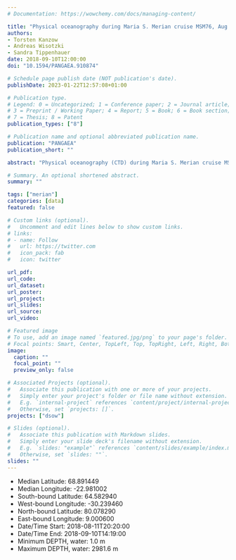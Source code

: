 ```yaml
---
# Documentation: https://wowchemy.com/docs/managing-content/

title: "Physical oceanography during Maria S. Merian cruise MSM76, Aug - Sep 2018."
authors: 
- Torsten Kanzow
- Andreas Wisotzki
- Sandra Tippenhauer
date: 2018-09-10T12:00:00
doi: "10.1594/PANGAEA.910874"

# Schedule page publish date (NOT publication's date).
publishDate: 2023-01-22T12:57:08+01:00

# Publication type.
# Legend: 0 = Uncategorized; 1 = Conference paper; 2 = Journal article;
# 3 = Preprint / Working Paper; 4 = Report; 5 = Book; 6 = Book section;
# 7 = Thesis; 8 = Patent
publication_types: ["8"]

# Publication name and optional abbreviated publication name.
publication: "PANGAEA"
publication_short: ""

abstract: "Physical oceanography (CTD) during Maria S. Merian cruise MSM76, 11 Aug 2018 - 10 Sep 2018."

# Summary. An optional shortened abstract.
summary: ""

tags: ["merian"]
categories: [data]
featured: false

# Custom links (optional).
#   Uncomment and edit lines below to show custom links.
# links:
# - name: Follow
#   url: https://twitter.com
#   icon_pack: fab
#   icon: twitter

url_pdf:
url_code:
url_dataset: 
url_poster:
url_project:
url_slides:
url_source:
url_video:

# Featured image
# To use, add an image named `featured.jpg/png` to your page's folder. 
# Focal points: Smart, Center, TopLeft, Top, TopRight, Left, Right, BottomLeft, Bottom, BottomRight.
image:
  caption: ""
  focal_point: ""
  preview_only: false

# Associated Projects (optional).
#   Associate this publication with one or more of your projects.
#   Simply enter your project's folder or file name without extension.
#   E.g. `internal-project` references `content/project/internal-project/index.md`.
#   Otherwise, set `projects: []`.
projects: ["dsow"]

# Slides (optional).
#   Associate this publication with Markdown slides.
#   Simply enter your slide deck's filename without extension.
#   E.g. `slides: "example"` references `content/slides/example/index.md`.
#   Otherwise, set `slides: ""`.
slides: ""
---
```

- Median Latitude: 68.891449 
- Median Longitude: -22.981002 
- South-bound Latitude: 64.582940 
-  West-bound Longitude: -30.239460 
-   North-bound Latitude: 80.078290 
-    East-bound Longitude: 9.000600
- Date/Time Start: 2018-08-11T20:20:00 
- Date/Time End: 2018-09-10T14:19:00
- Minimum DEPTH, water: 1.0 m 
- Maximum DEPTH, water: 2981.6 m